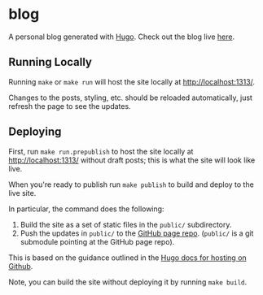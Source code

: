 # blog

A personal blog generated with [Hugo][hugo-main]. Check out the blog live [here][blog].

[hugo-main]: https://gohugo.io/
[blog]: https://keeler.github.io/

## Running Locally

Running `make` or `make run` will host the site locally at [http://localhost:1313/](http://localhost:1313/).

Changes to the posts, styling, etc. should be reloaded automatically, just refresh the page to see the updates.

## Deploying

First, run `make run.prepublish` to host the site locally at [http://localhost:1313/](http://localhost:1313/) without draft posts; this is what the site will look like live.

When you're ready to publish run `make publish` to build and deploy to the live site.

In particular, the command does the following:

1. Build the site as a set of static files in the `public/` subdirectory.
2. Push the updates in `public/` to the [GitHub page repo][github-page-repo]. (`public/` is a git submodule pointing at the GitHub page repo).

This is based on the guidance outlined in the [Hugo docs for hosting on Github][hugo-github-pages].

Note, you can build the site without deploying it by running `make build`.

[hugo-github-pages]: https://gohugo.io/hosting-and-deployment/hosting-on-github/#github-user-or-organization-pages
[github-page-repo]: https://github.com/keeler/keeler.github.io
